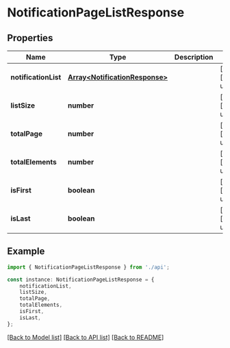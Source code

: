 # NotificationPageListResponse


## Properties

Name | Type | Description | Notes
------------ | ------------- | ------------- | -------------
**notificationList** | [**Array&lt;NotificationResponse&gt;**](NotificationResponse.md) |  | [optional] [default to undefined]
**listSize** | **number** |  | [optional] [default to undefined]
**totalPage** | **number** |  | [optional] [default to undefined]
**totalElements** | **number** |  | [optional] [default to undefined]
**isFirst** | **boolean** |  | [optional] [default to undefined]
**isLast** | **boolean** |  | [optional] [default to undefined]

## Example

```typescript
import { NotificationPageListResponse } from './api';

const instance: NotificationPageListResponse = {
    notificationList,
    listSize,
    totalPage,
    totalElements,
    isFirst,
    isLast,
};
```

[[Back to Model list]](../README.md#documentation-for-models) [[Back to API list]](../README.md#documentation-for-api-endpoints) [[Back to README]](../README.md)
